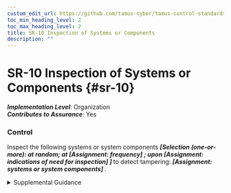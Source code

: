```yaml
---
custom_edit_url: https://github.com/tamus-cyber/tamus-control-standards/tree/main/content/tamus.edu/TAMUS_profile.yaml
toc_min_heading_level: 2
toc_max_heading_level: 2
title: SR-10 Inspection of Systems or Components
description: ""
---
```


# SR-10 Inspection of Systems or Components {#sr-10}

_**Implementation Level**_: Organization\
_**Contributes to Assurance**_: Yes

### Control

Inspect the following systems or system components <strong title="sr-10_odp.02"> <em>[Selection (one-or-more): at random; at <strong title="sr-10_odp.03"> <em>[Assignment: frequency]</em> </strong>; upon <strong title="sr-10_odp.04"> <em>[Assignment: indications of need for inspection]</em> </strong>]</em> </strong> to detect tampering: <strong title="sr-10_odp.01"> <em>[Assignment: systems or system components]</em> </strong>.


<details><summary>Supplemental Guidance</summary>The inspection of systems or systems components for tamper resistance and detection addresses physical and logical tampering and is applied to systems and system components removed from organization-controlled areas. Indications of a need for inspection include changes in packaging, specifications, factory location, or entity in which the part is purchased, and when individuals return from travel to high-risk locations.</details>
